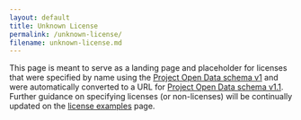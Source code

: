 ```yaml
---
layout: default
title: Unknown License
permalink: /unknown-license/
filename: unknown-license.md
---
```


This page is meant to serve as a landing page and placeholder for licenses that were specified by name using the [Project Open Data schema v1](/schema/#license) and were automatically converted to a URL for [Project Open Data schema v1.1](/v1.1/schema/#license). Further guidance on specifying licenses (or non-licenses) will be continually updated on the [license examples](/license-examples/) page.

<h3 id="legacy-license"></h3>
<h3 id="legacy-license-url"></h3>

<script type='text/javascript'>
    var after_hash = window.location.hash.substr(1);

    if (after_hash.indexOf("v1-legacy/") > -1) {
        legacy_license = after_hash.substring(10);         
        document.getElementById("legacy-license").innerHTML='<span style="color:#666">License name: </span>' + legacy_license;
        document.getElementById("legacy-license-url").innerHTML='<span style="color:#666">License URL: </span>' + window.location;
    }
</script>